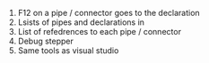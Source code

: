 1. F12 on a pipe / connector goes to the declaration
2. Lsists of pipes and declarations in
3. List of refedrences to each pipe / connector
4. Debug stepper
5. Same tools as visual studio



